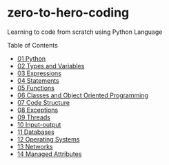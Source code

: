 # zero-to-hero-coding
Learning to code from scratch using Python Language

Table of Contents
- [01 Python](./01_Python/index.md)
- [02 Types and Variables](./02_Types/index.md)
- [03 Expressions](./03_Expressions/index.md)
- [04 Statements](./04_Statements/index.md)
- [05 Functions](./05_Functions/index.md)
- [06 Classes and Object Oriented Programming](./06_Classes/index.md)
- [07 Code Structure](./07_Code/index.md)
- [08 Exceptions](./08_Exceptions/index.md)
- [09 Threads](./09_Threads/index.md)
- [10 Input-output](./10_InputOutput/index.md)
- [11 Databases](./11_Databases/index.md)
- [12 Operating Systems](./12_OperatingSystems/index.md)
- [13 Networks](./13_Networks/index.md)
- [14 Managed Attributes](./14_ManagedAttributes/index.md)
